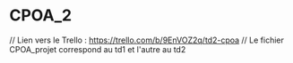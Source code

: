 # CPOA_2

// Lien vers le Trello : https://trello.com/b/9EnVOZ2q/td2-cpoa
// Le fichier CPOA_projet correspond au td1 et l'autre au td2
